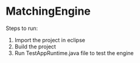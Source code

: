 # MatchingEngine

Steps to run:

1. Import the project in eclipse
2. Build the project
3. Run TestAppRuntime.java file to test the  engine

